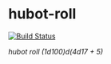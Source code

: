 # hubot-roll

[![Build Status](https://travis-ci.org/smashwilson/hubot-roll.svg?branch=master)](https://travis-ci.org/smashwilson/hubot-roll)

*hubot roll (1d100)d(4d17 + 5)*
